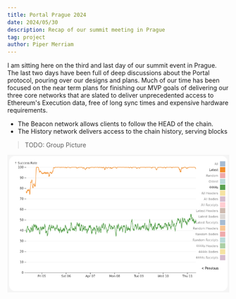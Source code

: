 ```yaml
---
title: Portal Prague 2024
date: 2024/05/30
description: Recap of our summit meeting in Prague
tag: project
author: Piper Merriam
---
```


I am sitting here on the third and last day of our summit event in Prague.  The last two days have been full of deep discussions about the Portal protocol, pouring over our designs and plans.  Much of our time has been focused on the near term plans for finishing our MVP goals of delivering our three core networks that are slated to deliver unprecedented access to Ethereum's Execution data, free of long sync times and expensive hardware requirements.

- The Beacon network allows clients to follow the HEAD of the chain.
- The History network delivers access to the chain history, serving blocks

> TODO: Group Picture

![](../../public/images/2024-04-11-glados-latest-100-percent.png)

